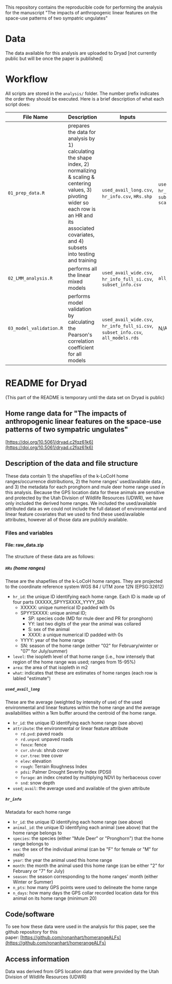 # 
This repository contains the reproducible code for performing the analysis for the manuscript "The impacts of anthropogenic linear features on the space-use patterns of two sympatric ungulates"

# Data

The data available for this analysis are uploaded to Dryad [not currently public but will be once the paper is published]

# Workflow

All scripts are stored in the `analysis/` folder. The number prefix indicates the order they should be executed. Here is a brief description of what each script does:

File Name       | Description | Inputs | Outputs
----------------|-------------|--------|---------
`01_prep_data.R`| prepares the data for analysis by 1) calculating the shape index, 2) normalizing & scaling & centering values, 3) pivoting wider so each row is an HR and its associated covariates, and 4) subsets into testing and training  | `used_avail_long.csv`, `hr_info.csv`, `HRs.shp` | `used_avail_wide.csv`, `hr_info_full_si.csv`, `subset_info.csv`, `scale_df.csv`
`02_LMM_analysis.R` | performs all the linear mixed models | `used_avail_wide.csv`, `hr_info_full_si.csv`, `subset_info.csv` | `all_models.rds`
`03_model_validation.R` | performs model validation by calculating the Pearson's correlation coefficient for all models | `used_avail_wide.csv`, `hr_info_full_si.csv`, `subset_info.csv`, `all_models.rds` | N/A

# README for Dryad
(This part of the README is temporary until the data set on Dryad is public)

## Home range data for "The impacts of anthropogenic linear features on the space-use patterns of two sympatric ungulates"

[https://doi.org/10.5061/dryad.c2fqz61k6](https://doi.org/10.5061/dryad.c2fqz61k6)

## Description of the data and file structure

These data contain 1) the shapefiles of the k-LoCoH home ranges/occurrence distributions, 2) the home ranges' used/available data , and 3) the metadata for each pronghorn and mule deer home range used in this analysis. Because the GPS location data for these animals are sensitive and protected by the Utah Division of Wildlife Resources (UDWR), we have only included the derived home ranges. We included the used/available attributed data as we could not include the full dataset of environmental and linear feature covariates that we used to find these used/available attributes, however all of those data are publicly available.

### Files and variables

#### File: raw_data.zip

The structure of these data are as follows:

##### `HRs` (home ranges)

These are the shapefiles of the k-LoCoH home ranges. They are projected to the coordinate reference system  WGS 84 / UTM zone 12N (EPSG:32612)

* `hr_id`: the unique ID identifying each home range. Each ID is made up of four parts (XXXXX_SPYYSXXXX_YYYY_SN) 
  * XXXXX: unique numerical ID padded with 0s
  * SPYYSXXXX: unique animal ID;
    * SP: species code (MD for mule deer and PR for pronghorn)
    * YY: last two digits of the year the animal was collared
    * S: sex of the animal
    * XXXX: a unique numerical ID padded with 0s
  * YYYY: year of the home range
  * SN: season of the home range (either "02" for February/winter or "07" for July/summer)
* `level`: the isopleth level of that home range (i.e., how intensely that region of the home range was used; ranges from 15-95%)
* `area`: the area of that isopleth in m2
* `what`: indicates that these are estimates of home ranges (each row is labled "estimate")

##### `used_avail_long`

These are the average (weighted by intensity of use) of the used environmental and linear features within the home range and the average availabilities within a 1km buffer around the centroid of the home range.

* `hr_id`: the unique ID identifying each home range (see above)
* `attribute`: the environmental or linear feature attribute
  * `rd.pvd`: paved roads
  * `rd.unpvd`: unpaved roads
  * `fence`: fence
  * `cvr.shrub`: shrub cover
  * `cvr.tree`: tree cover
  * `elev`: elevation
  * `rough`: Terrain Roughness Index
  * `pdsi`: Palmer Drought Severity Index (PDSI)
  * `forage`: an index created by multiplying NDVI by herbaceous cover
  * `snd`: snow depth
* `used`; `avail`: the average used and available of the given attribute 

##### `hr_info`

Metadata for each home range

* `hr_id`: the unique ID identifying each home range (see above)
* `animal_id`: the unique ID identifying each animal (see above) that the home range belongs to
* `species`: the species (either "Mule Deer" or "Pronghorn") that the home range belongs to
* `sex`: the sex of the individual animal (can be "F" for female or "M" for male)
* `year`: the year the animal used this home range
* `month`: the month the animal used this home range (can be either "2" for February or "7" for July)
* `season`: the season corresponding to the home ranges' month (either Winter or Summer)
* `n_pts`: how many GPS points were used to delineate the home range
* `n_days`: how many days the GPS collar recorded location data for this animal on its home range (minimum 20)

## Code/software

To see how these data were used in the analysis for this paper, see the github repository for this paper: [https://github.com/ronanhart/homerangeALFs](https://github.com/ronanhart/homerangeALFs)

## Access information

Data was derived from GPS location data that were provided by the Utah Division of Wildlife Resources (UDWR)
